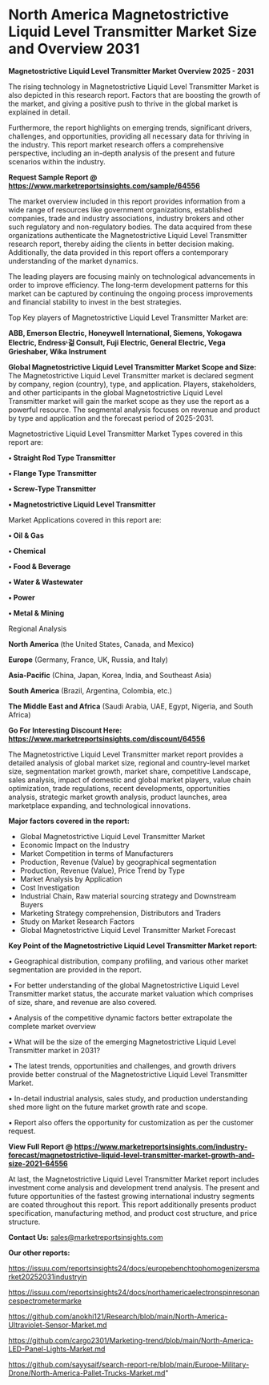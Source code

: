 # North America Magnetostrictive Liquid Level Transmitter Market Size and Overview 2031

<Strong> Magnetostrictive Liquid Level Transmitter Market Overview 2025 - 2031</strong>

The rising technology in Magnetostrictive Liquid Level Transmitter Market is also depicted in this research report. Factors that are boosting the growth of the market, and giving a positive push to thrive in the global market is explained in detail.

Furthermore, the report highlights on emerging trends, significant drivers, challenges, and opportunities, providing all necessary data for thriving in the industry. This report market research offers a comprehensive perspective, including an in-depth analysis of the present and future scenarios within the industry.

<strong>Request Sample Report @ <a href=https://www.marketreportsinsights.com/sample/64556>https://www.marketreportsinsights.com/sample/64556</a></strong>

The market overview included in this report provides information from a wide range of resources like government organizations, established companies, trade and industry associations, industry brokers and other such regulatory and non-regulatory bodies. The data acquired from these organizations authenticate the Magnetostrictive Liquid Level Transmitter research report, thereby aiding the clients in better decision making. Additionally, the data provided in this report offers a contemporary understanding of the market dynamics.

The leading players are focusing mainly on technological advancements in order to improve efficiency. The long-term development patterns for this market can be captured by continuing the ongoing process improvements and financial stability to invest in the best strategies.

Top Key players of Magnetostrictive Liquid Level Transmitter Market are:

<strong>ABB, Emerson Electric, Honeywell International, Siemens, Yokogawa Electric, Endressᶫ걺 Consult, Fuji Electric, General Electric, Vega Grieshaber, Wika Instrument</strong>

<strong><b>Global Magnetostrictive Liquid Level Transmitter Market Scope and Size:</b></strong>
The Magnetostrictive Liquid Level Transmitter market is declared segment by company, region (country), type, and application. Players, stakeholders, and other participants in the global Magnetostrictive Liquid Level Transmitter market will gain the market scope as they use the report as a powerful resource. The segmental analysis focuses on revenue and product by type and application and the forecast period of 2025-2031.

Magnetostrictive Liquid Level Transmitter Market Types covered in this report are:

<strong>• Straight Rod Type Transmitter

• Flange Type Transmitter

• Screw-Type Transmitter

• Magnetostrictive Liquid Level Transmitter</strong>

Market Applications covered in this report are:

<strong>• Oil & Gas

• Chemical

• Food & Beverage

• Water & Wastewater

• Power

• Metal & Mining</strong> 

Regional Analysis

<strong>North America</strong> (the United States, Canada, and Mexico)

<strong>Europe</strong> (Germany, France, UK, Russia, and Italy)

<strong>Asia-Pacific</strong> (China, Japan, Korea, India, and Southeast Asia)

<strong>South America</strong> (Brazil, Argentina, Colombia, etc.)

<strong>The Middle East and Africa</strong> (Saudi Arabia, UAE, Egypt, Nigeria, and South Africa)

<strong>Go For Interesting Discount Here: <a href=https://www.marketreportsinsights.com/discount/64556>https://www.marketreportsinsights.com/discount/64556</a></strong>

The Magnetostrictive Liquid Level Transmitter market report provides a detailed analysis of global market size, regional and country-level market size, segmentation market growth, market share, competitive Landscape, sales analysis, impact of domestic and global market players, value chain optimization, trade regulations, recent developments, opportunities analysis, strategic market growth analysis, product launches, area marketplace expanding, and technological innovations.

<strong><b>Major factors covered in the report:</b></strong>
<ul>
  <li>Global Magnetostrictive Liquid Level Transmitter Market </li>
  <li>Economic Impact on the Industry</li>
  <li>Market Competition in terms of Manufacturers</li>
  <li>Production, Revenue (Value) by geographical segmentation</li>
  <li>Production, Revenue (Value), Price Trend by Type</li>
  <li>Market Analysis by Application</li>
  <li>Cost Investigation</li>
  <li>Industrial Chain, Raw material sourcing strategy and Downstream Buyers</li>
  <li>Marketing Strategy comprehension, Distributors and Traders</li>
  <li>Study on Market Research Factors</li>
  <li>Global Magnetostrictive Liquid Level Transmitter Market Forecast</li>
</ul>

<strong><b>Key Point of the Magnetostrictive Liquid Level Transmitter Market report:</b></strong>

• Geographical distribution, company profiling, and various other market segmentation are provided in the report.

• For better understanding of the global Magnetostrictive Liquid Level Transmitter market status, the accurate market valuation which comprises of size, share, and revenue are also covered.

• Analysis of the competitive dynamic factors better extrapolate the complete market overview

• What will be the size of the emerging Magnetostrictive Liquid Level Transmitter market in 2031?

• The latest trends, opportunities and challenges, and growth drivers provide better construal of the Magnetostrictive Liquid Level Transmitter Market.

• In-detail industrial analysis, sales study, and production understanding shed more light on the future market growth rate and scope.

• Report also offers the opportunity for customization as per the customer request.

<strong><b>View Full Report @ <a href=https://www.marketreportsinsights.com/industry-forecast/magnetostrictive-liquid-level-transmitter-market-growth-and-size-2021-64556>https://www.marketreportsinsights.com/industry-forecast/magnetostrictive-liquid-level-transmitter-market-growth-and-size-2021-64556</a></b></strong>


At last, the Magnetostrictive Liquid Level Transmitter Market report includes investment come analysis and development trend analysis. The present and future opportunities of the fastest growing international industry segments are coated throughout this report. This report additionally presents product specification, manufacturing method, and product cost structure, and price structure.

<strong>Contact Us:</strong>
sales@marketreportsinsights.com

<strong>Our other reports:</strong>

<a href=https://issuu.com/reportsinsights24/docs/europebenchtophomogenizersmarket20252031industryin>https://issuu.com/reportsinsights24/docs/europebenchtophomogenizersmarket20252031industryin</a>

<a href=https://issuu.com/reportsinsights24/docs/northamericaelectronspinresonancespectrometermarke>https://issuu.com/reportsinsights24/docs/northamericaelectronspinresonancespectrometermarke</a>

<a href=https://github.com/anokhi121/Research/blob/main/North-America-Ultraviolet-Sensor-Market.md>https://github.com/anokhi121/Research/blob/main/North-America-Ultraviolet-Sensor-Market.md</a>

<a href=https://github.com/cargo2301/Marketing-trend/blob/main/North-America-LED-Panel-Lights-Market.md>https://github.com/cargo2301/Marketing-trend/blob/main/North-America-LED-Panel-Lights-Market.md</a>

<a href=https://github.com/sayysaif/search-report-re/blob/main/Europe-Military-Drone/North-America-Pallet-Trucks-Market.md>https://github.com/sayysaif/search-report-re/blob/main/Europe-Military-Drone/North-America-Pallet-Trucks-Market.md</a>"
